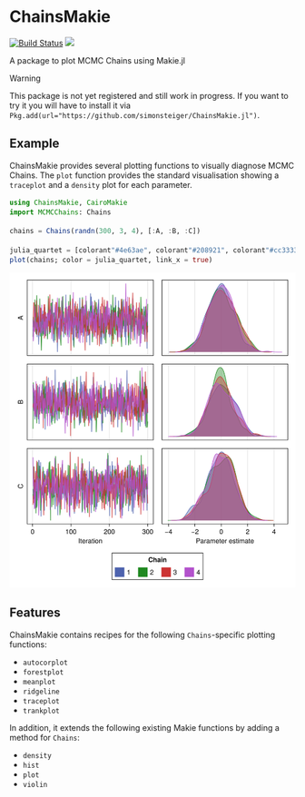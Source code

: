 # ChainsMakie

[![Build Status](https://github.com/simonsteiger/ChainsMakie.jl/actions/workflows/CI.yml/badge.svg?branch=main)](https://github.com/simonsteiger/ChainsMakie.jl/actions/workflows/CI.yml?query=branch%3Amain)
[![](https://img.shields.io/badge/docs-dev-blue.svg)](https://simonsteiger.github.io/ChainsMakie.jl/dev/)

A package to plot MCMC Chains using Makie.jl

> [!WARNING]  
> This package is not yet registered and still work in progress. If you want to try it you will have to install it via `Pkg.add(url="https://github.com/simonsteiger/ChainsMakie.jl")`.

## Example

ChainsMakie provides several plotting functions to visually diagnose MCMC Chains.
The `plot` function provides the standard visualisation showing a `traceplot` and a `density` plot for each parameter.

```julia
using ChainsMakie, CairoMakie
import MCMCChains: Chains

chains = Chains(randn(300, 3, 4), [:A, :B, :C])

julia_quartet = [colorant"#4e63ae", colorant"#208921", colorant"#cc3333", colorant"#b352cc"]
plot(chains; color = julia_quartet, link_x = true)
```

![chains plot example](example.svg)

## Features

ChainsMakie contains recipes for the following `Chains`-specific plotting functions:

- `autocorplot`
- `forestplot`
- `meanplot`
- `ridgeline`
- `traceplot`
- `trankplot`

In addition, it extends the following existing Makie functions by adding a method for `Chains`:

- `density`
- `hist`
- `plot`
- `violin`
